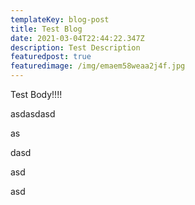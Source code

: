 ```yaml
---
templateKey: blog-post
title: Test Blog
date: 2021-03-04T22:44:22.347Z
description: Test Description
featuredpost: true
featuredimage: /img/emaem58weaa2j4f.jpg
---
```

Test Body!!!!

asdasdasd

as

dasd

asd





asd